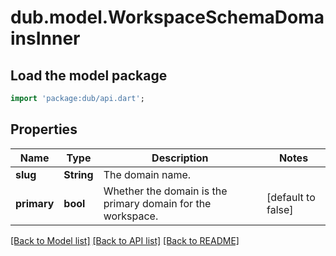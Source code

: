 # dub.model.WorkspaceSchemaDomainsInner

## Load the model package
```dart
import 'package:dub/api.dart';
```

## Properties
Name | Type | Description | Notes
------------ | ------------- | ------------- | -------------
**slug** | **String** | The domain name. | 
**primary** | **bool** | Whether the domain is the primary domain for the workspace. | [default to false]

[[Back to Model list]](../README.md#documentation-for-models) [[Back to API list]](../README.md#documentation-for-api-endpoints) [[Back to README]](../README.md)


